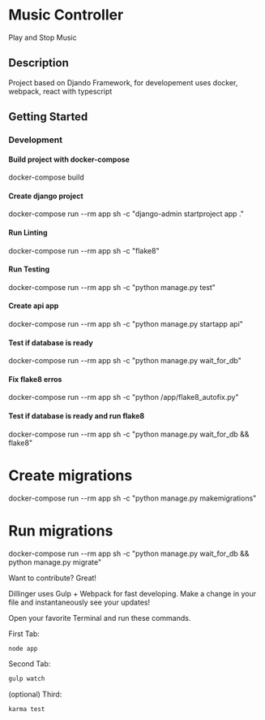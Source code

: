 # Music Controller

Play and Stop Music

## Description

Project based on Djando Framework, for developement uses docker, webpack, react with typescript

## Getting Started
### Development

#### Build project with docker-compose

docker-compose build

#### Create django project

docker-compose run --rm app sh -c "django-admin startproject app ."

#### Run Linting

docker-compose run --rm app sh -c "flake8"

#### Run Testing

docker-compose run --rm app sh -c "python manage.py test"

#### Create api app

docker-compose run --rm app sh -c "python manage.py startapp api"

#### Test if database is ready

docker-compose run --rm app sh -c "python manage.py wait_for_db"

#### Fix flake8 erros

docker-compose run --rm app sh -c "python /app/flake8_autofix.py"

#### Test if database is ready and run flake8

docker-compose run --rm app sh -c "python manage.py wait_for_db && flake8"

# Create migrations

docker-compose run --rm app sh -c "python manage.py makemigrations"

# Run migrations

docker-compose run --rm app sh -c "python manage.py wait_for_db && python manage.py migrate"

Want to contribute? Great!

Dillinger uses Gulp + Webpack for fast developing.
Make a change in your file and instantaneously see your updates!

Open your favorite Terminal and run these commands.

First Tab:

```sh
node app
```

Second Tab:

```sh
gulp watch
```

(optional) Third:

```sh
karma test
```
